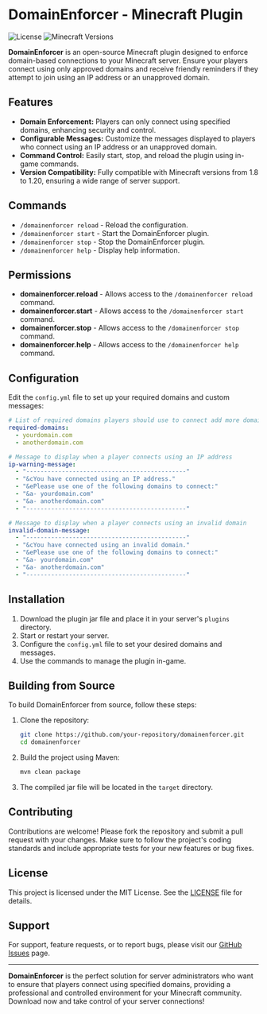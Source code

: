 # DomainEnforcer - Minecraft Plugin

![License](https://img.shields.io/badge/license-MIT-blue.svg)
![Minecraft Versions](https://img.shields.io/badge/Minecraft-1.8%20--%201.20-green.svg)

**DomainEnforcer** is an open-source Minecraft plugin designed to enforce domain-based connections to your Minecraft server. Ensure your players connect using only approved domains and receive friendly reminders if they attempt to join using an IP address or an unapproved domain.

## Features

- **Domain Enforcement:** Players can only connect using specified domains, enhancing security and control.
- **Configurable Messages:** Customize the messages displayed to players who connect using an IP address or an unapproved domain.
- **Command Control:** Easily start, stop, and reload the plugin using in-game commands.
- **Version Compatibility:** Fully compatible with Minecraft versions from 1.8 to 1.20, ensuring a wide range of server support.

## Commands

- `/domainenforcer reload` - Reload the configuration.
- `/domainenforcer start` - Start the DomainEnforcer plugin.
- `/domainenforcer stop` - Stop the DomainEnforcer plugin.
- `/domainenforcer help` - Display help information.

## Permissions

- **domainenforcer.reload** - Allows access to the `/domainenforcer reload` command.
- **domainenforcer.start** - Allows access to the `/domainenforcer start` command.
- **domainenforcer.stop** - Allows access to the `/domainenforcer stop` command.
- **domainenforcer.help** - Allows access to the `/domainenforcer help` command.

## Configuration

Edit the `config.yml` file to set up your required domains and custom messages:

```yaml
# List of required domains players should use to connect add more domains as needed
required-domains:
  - yourdomain.com
  - anotherdomain.com

# Message to display when a player connects using an IP address
ip-warning-message:
  - "---------------------------------------------"
  - "&cYou have connected using an IP address."
  - "&ePlease use one of the following domains to connect:"
  - "&a- yourdomain.com"
  - "&a- anotherdomain.com"
  - "---------------------------------------------"

# Message to display when a player connects using an invalid domain
invalid-domain-message:
  - "---------------------------------------------"
  - "&cYou have connected using an invalid domain."
  - "&ePlease use one of the following domains to connect:"
  - "&a- yourdomain.com"
  - "&a- anotherdomain.com"
  - "---------------------------------------------"
```

## Installation

1. Download the plugin jar file and place it in your server's `plugins` directory.
2. Start or restart your server.
3. Configure the `config.yml` file to set your desired domains and messages.
4. Use the commands to manage the plugin in-game.

## Building from Source

To build DomainEnforcer from source, follow these steps:

1. Clone the repository:
   ```sh
   git clone https://github.com/your-repository/domainenforcer.git
   cd domainenforcer
   ```

2. Build the project using Maven:
   ```sh
   mvn clean package
   ```

3. The compiled jar file will be located in the `target` directory.

## Contributing

Contributions are welcome! Please fork the repository and submit a pull request with your changes. Make sure to follow the project's coding standards and include appropriate tests for your new features or bug fixes.

## License

This project is licensed under the MIT License. See the [LICENSE](LICENSE) file for details.

## Support

For support, feature requests, or to report bugs, please visit our [GitHub Issues](https://github.com/NightFury-Supreme/DomainEnforcer/issues) page.

---

**DomainEnforcer** is the perfect solution for server administrators who want to ensure that players connect using specified domains, providing a professional and controlled environment for your Minecraft community. Download now and take control of your server connections!
